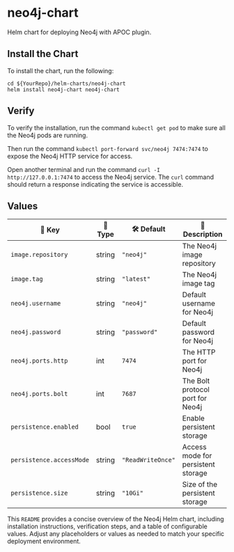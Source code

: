 # neo4j-chart

Helm chart for deploying Neo4j with APOC plugin.

## Install the Chart

To install the chart, run the following:

```console
cd ${YourRepo}/helm-charts/neo4j-chart
helm install neo4j-chart neo4j-chart
```

## Verify

To verify the installation, run the command `kubectl get pod` to make sure all the Neo4j pods are running.

Then run the command `kubectl port-forward svc/neo4j 7474:7474` to expose the Neo4j HTTP service for access.

Open another terminal and run the command `curl -I http://127.0.0.1:7474` to access the Neo4j service. The `curl` command should return a response indicating the service is accessible.

## Values

| 🔑 Key                   | 🧩 Type | 🛠️ Default        | 📄 Description                     |
| ------------------------ | ------- | ----------------- | ---------------------------------- |
| `image.repository`       | string  | `"neo4j"`         | The Neo4j image repository         |
| `image.tag`              | string  | `"latest"`        | The Neo4j image tag                |
| `neo4j.username`         | string  | `"neo4j"`         | Default username for Neo4j         |
| `neo4j.password`         | string  | `"password"`      | Default password for Neo4j         |
| `neo4j.ports.http`       | int     | `7474`            | The HTTP port for Neo4j            |
| `neo4j.ports.bolt`       | int     | `7687`            | The Bolt protocol port for Neo4j   |
| `persistence.enabled`    | bool    | `true`            | Enable persistent storage          |
| `persistence.accessMode` | string  | `"ReadWriteOnce"` | Access mode for persistent storage |
| `persistence.size`       | string  | `"10Gi"`          | Size of the persistent storage     |

This `README` provides a concise overview of the Neo4j Helm chart, including installation instructions, verification steps, and a table of configurable values. Adjust any placeholders or values as needed to match your specific deployment environment.
